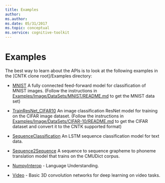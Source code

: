 ```yaml
---
title: Examples
author: 
ms.author: 
ms.date: 05/31/2017
ms.topic: conceptual
ms.service: cognitive-toolkit
---
```


# Examples

The best way to learn about the APIs is to look at the
following examples in the [CNTK clone root]/Examples directory:

-  [MNIST](https://github.com/Microsoft/CNTK/blob/v2.0.rc3/Examples/Image/Classification/MLP/Python/SimpleMNIST.py) 
   A fully connected feed-forward model for classification of MNIST
   images. (Follow the instructions in
   [Examples/Image/DataSets/MNIST/README.md](https://github.com/Microsoft/CNTK/blob/v2.0.rc3/Examples/Image/DataSets/MNIST/README.md) to get the MNIST data set)

-  [TrainResNet_CIFAR10](https://github.com/Microsoft/CNTK/blob/v2.0.rc3/Examples/Image/Classification/ResNet/Python/TrainResNet_CIFAR10.py)
   An image classification ResNet model for training on the CIFAR image
   dataset. (Follow the instructions in
   [Examples/Image/DataSets/CIFAR-10/README.md](https://github.com/Microsoft/CNTK/blob/v2.0.rc3/Examples/Image/DataSets/CIFAR-10/README.md) to get the CIFAR dataset
   and convert it to the CNTK supported format)

-  [SequenceClassification](https://github.com/Microsoft/CNTK/blob/v2.0.rc3/Examples/SequenceClassification/SimpleExample/Python/SequenceClassification.py)
   An LSTM sequence classification model for text data.

-  [Sequence2Sequence](https://github.com/Microsoft/CNTK/blob/v2.0.rc3/Examples/SequenceToSequence/CMUDict/Python/Sequence2Sequence.py)
   A sequence to sequence grapheme to phoneme translation model that
   trains on the CMUDict corpus.

-  [NumpyInterop](https://github.com/Microsoft/CNTK/blob/v2.0.rc3/Examples/LanguageUnderstanding/ATIS/Python/LanguageUnderstanding.py) - Language Understanding.

- [Video](https://github.com/Microsoft/CNTK/blob/v2.0.rc3/Examples/Video/GettingStarted/Python/Conv3D_UCF11.py) - Basic 3D convolution networks for deep learning on video tasks.
